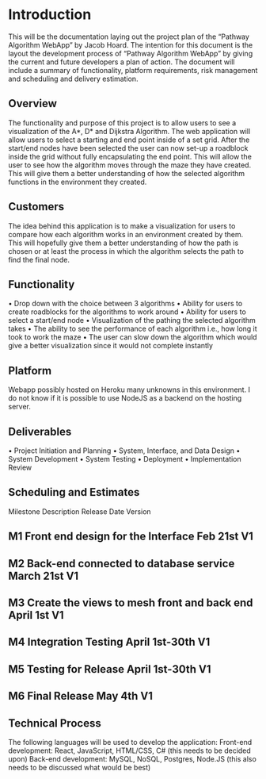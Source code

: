 # Introduction
This will be the documentation laying out the project plan of the “Pathway Algorithm WebApp” by Jacob Hoard.
The intention for this document is the layout the development process of “Pathway Algorithm WebApp” by giving the current and future developers a plan of action. The document will include a summary of functionality, platform requirements, risk management and scheduling and delivery estimation. 

## Overview
The functionality and purpose of this project is to allow users to see a visualization of the A*, D* and Dijkstra Algorithm. The web application will allow users to select a starting and end point inside of a set grid. After the start/end nodes have been selected the user can now set-up a roadblock inside the grid without fully encapsulating the end point. This will allow the user to see how the algorithm moves through the maze they have created. This will give them a better understanding of how the selected algorithm functions in the environment they created. 

## Customers
The idea behind this application is to make a visualization for users to compare how each algorithm works in an environment created by them. This will hopefully give them a better understanding of how the path is chosen or at least the process in which the algorithm selects the path to find the final node. 

## Functionality
•	Drop down with the choice between 3 algorithms
•	Ability for users to create roadblocks for the algorithms to work around
•	Ability for users to select a start/end node 
•	Visualization of the pathing the selected algorithm takes 
•	The ability to see the performance of each algorithm i.e., how long it took to work the maze
•	The user can slow down the algorithm which would give a better visualization since it would not complete instantly

## Platform
Webapp possibly hosted on Heroku many unknowns in this environment. I do not know if it is possible to use NodeJS as a backend on the hosting server. 

## Deliverables
•	Project Initiation and Planning
•	System, Interface, and Data Design
•	System Development
•	System Testing
•	Deployment
•	Implementation Review

## Scheduling and Estimates

Milestone	Description	Release Date	Version
## M1	Front end design for the Interface	Feb 21st	V1
## M2	Back-end connected to database service	March 21st	V1
## M3	Create the views to mesh front and back end	April 1st	V1
## M4	Integration Testing	April 1st-30th	V1
## M5	Testing for Release	April 1st-30th	V1
## M6	Final Release	May 4th	V1

## Technical Process
The following languages will be used to develop the application:
Front-end development: React, JavaScript, HTML/CSS, C# (this needs to be decided upon)
Back-end development: MySQL, NoSQL, Postgres, Node.JS (this also needs to be discussed what would be best)
